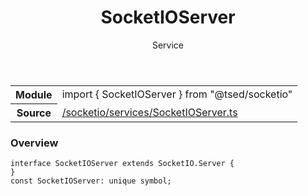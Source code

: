 
<header class="symbol-info-header"><h1 id="socketioserver">SocketIOServer</h1><label class="symbol-info-type-label service">Service</label></header>
<!-- summary -->
<section class="symbol-info"><table class="is-full-width"><tbody><tr><th>Module</th><td><div class="lang-typescript"><span class="token keyword">import</span> { SocketIOServer }&nbsp;<span class="token keyword">from</span>&nbsp;<span class="token string">"@tsed/socketio"</span></div></td></tr><tr><th>Source</th><td><a href="https://github.com/Romakita/ts-express-decorators/blob/v4.24.0/src//socketio/services/SocketIOServer.ts#L0-L0">/socketio/services/SocketIOServer.ts</a></td></tr></tbody></table></section>
<!-- overview -->


### Overview


<pre><code class="typescript-lang "><span class="token keyword">interface</span> SocketIOServer <span class="token keyword">extends</span> SocketIO.Server <span class="token punctuation">{</span>
<span class="token punctuation">}</span>
<span class="token keyword">const</span> SocketIOServer<span class="token punctuation">:</span> unique symbol<span class="token punctuation">;</span></code></pre>


<!-- Parameters -->

<!-- Description -->

<!-- Members -->


